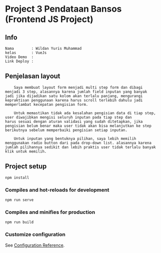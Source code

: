 # Project 3 Pendataan Bansos (Frontend JS Project)

## Info
```
Nama        : Wildan Yuris Muhammad
kelas       : VueJs
Video Demo  :
Link Deploy :
```
## Penjelasan layout
```
    Saya membuat layout form menjadi multi step form dan dibagi menjadi 3 step, alasannya karena jumlah field inputan yang banyak 
jadi jika dijadikan satu kolom akan terlalu panjang, mengurangi kepraktisan penggunaan karena harus scroll terlebih dahulu jadi 
memperlambat kecepatan pengisian form.

    Untuk memastikan tidak ada kesalahan pengisian data di tiap step, user diwajibkan mengisi seluruh inputan pada tiap step dan 
harus sesuai dengan aturan validasi yang sudah ditetapkan, jika pengisian belum benar maka user tidak akan bisa melanjutkan ke step 
berikutnya sebelum memperbaiki pengisian setiap inputan.

    Untuk inputan yang bentuknya pilihan, saya lebih memilih menggunakan radio button dari pada drop-down list. alasannya karena
jumlah pilihannya sedikit dan lebih praktis user tidak terlalu banyak klik untuk memilih.
 ```


## Project setup
```
npm install
```

### Compiles and hot-reloads for development
```
npm run serve
```

### Compiles and minifies for production
```
npm run build
```

### Customize configuration
See [Configuration Reference](https://cli.vuejs.org/config/).
